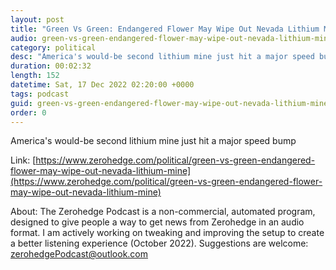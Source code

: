 ```yaml
---
layout: post
title: "Green Vs Green: Endangered Flower May Wipe Out Nevada Lithium Mine"
audio: green-vs-green-endangered-flower-may-wipe-out-nevada-lithium-mine-0
category: political
desc: "America's would-be second lithium mine just hit a major speed bump"
duration: 00:02:32
length: 152
datetime: Sat, 17 Dec 2022 02:20:00 +0000
tags: podcast
guid: green-vs-green-endangered-flower-may-wipe-out-nevada-lithium-mine-0
order: 0
---
```

America's would-be second lithium mine just hit a major speed bump

Link: [https://www.zerohedge.com/political/green-vs-green-endangered-flower-may-wipe-out-nevada-lithium-mine](https://www.zerohedge.com/political/green-vs-green-endangered-flower-may-wipe-out-nevada-lithium-mine)

About: The Zerohedge Podcast is a non-commercial, automated program, designed to give people a way to get news from Zerohedge in an audio format.  I am actively working on tweaking and improving the setup to create a better listening experience (October 2022).  Suggestions are welcome: [zerohedgePodcast@outlook.com](mailto:zerohedgePodcast@outlook.com)